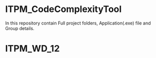 # ITPM_CodeComplexityTool
In this repository contain Full project folders, Application(.exe) file and Group details.

# ITPM_WD_12
